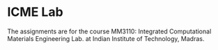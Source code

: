# ICME Lab
The assignments are for the course MM3110: Integrated Computational Materials Engineering Lab. 
at Indian Institute of Technology, Madras. 
